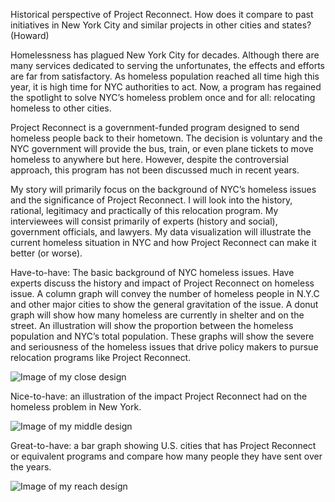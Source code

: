 Historical perspective of Project Reconnect. How does it compare to past initiatives in New York City and similar projects in other cities and states? (Howard)

Homelessness has plagued New York City for decades. Although there are many services dedicated to serving the unfortunates, the effects and efforts are far from satisfactory. As homeless population reached all time high this year, it is high time for NYC authorities to act. Now, a program has regained the spotlight to solve NYC’s homeless problem once and for all: relocating homeless to other cities.

Project Reconnect is a government-funded program designed to send homeless people back to their hometown. The decision is voluntary and the NYC government will provide the bus, train, or even plane tickets to move homeless to anywhere but here. However, despite the controversial approach, this program has not been discussed much in recent years. 

My story will primarily focus on the background of NYC’s homeless issues and the significance of Project Reconnect. I will look into the history, rational, legitimacy and practically of this relocation program. My interviewees will consist primarily of experts (history and social), government officials, and lawyers. My data visualization will illustrate the current homeless situation in NYC and how Project Reconnect can make it better (or worse). 

Have-to-have: The basic background of NYC homeless issues. Have experts discuss the history and impact of Project Reconnect on homeless issue. A column graph will convey the number of homeless people in N.Y.C and other major cities to show the general gravitation of the issue. A donut graph will show how many homeless are currently in shelter and on the street. An illustration will show the proportion between the homeless population and NYC’s total population. These graphs will show the severe and seriousness of the homeless issues that drive policy makers to pursue relocation programs like Project Reconnect. 

![Image of my close design](https://raw.githubusercontent.com/DataVisualizationCUJ/ProjectReconnect/master/History_Howard/images/close2.jpg?token=AKKvN_djIWgPefP2PYcwmQFBAhUeWcCyks5VNr5EwA%3D%3D)

Nice-to-have:  an illustration of the impact Project Reconnect had on the homeless problem in New York. 

![Image of my middle design](https://raw.githubusercontent.com/DataVisualizationCUJ/ProjectReconnect/master/History_Howard/images/Middle.jpg?token=AKKvN62Vm0eZtqkRAJjJLsgS5MmDxZoaks5VNr5SwA%3D%3D)

Great-to-have:  a bar graph showing U.S. cities that has Project Reconnect or equivalent programs and compare how many people they have sent over the years. 

![Image of my reach design](https://raw.githubusercontent.com/DataVisualizationCUJ/ProjectReconnect/master/History_Howard/images/Reach.jpg?token=AKKvN1tqonTQfhh6df9el2PJ6ZMIpIcBks5VNr5fwA%3D%3D)
